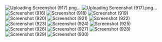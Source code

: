 ![Uploading Screenshot (917).png…]()
![Uploading Screenshot (917).png…]()
![Screenshot (916)](https://github.com/Vanshika2302/Spax-Cart/assets/104651157/9c34c6e3-17c8-4523-b431-49c637b7a640)
![Screenshot (918)](https://github.com/Vanshika2302/Spax-Cart/assets/104651157/51bfaa32-0abb-45e5-bb09-04385cc3c73f)
![Screenshot (919)](https://github.com/Vanshika2302/Spax-Cart/assets/104651157/ba3ece50-53ff-4651-b34f-6ef8350951df)
![Screenshot (920)](https://github.com/Vanshika2302/Spax-Cart/assets/104651157/f7b4af41-5350-499b-8b29-fba9f3e86c87)
![Screenshot (921)](https://github.com/Vanshika2302/Spax-Cart/assets/104651157/27afa229-6668-49d4-8be5-e37bf67df84c)
![Screenshot (922)](https://github.com/Vanshika2302/Spax-Cart/assets/104651157/0fb96940-e86e-45cc-aa33-d45d4ccf8945)
![Screenshot (923)](https://github.com/Vanshika2302/Spax-Cart/assets/104651157/e4ac3926-f3d3-4047-8bef-7bb78af7f1ba)
![Screenshot (924)](https://github.com/Vanshika2302/Spax-Cart/assets/104651157/0bcacb3d-c01f-480f-bbea-71c4e4a60469)
![Screenshot (925)](https://github.com/Vanshika2302/Spax-Cart/assets/104651157/0c24b55c-b0a0-45a4-a6ae-a11f675ff58a)
![Screenshot (926)](https://github.com/Vanshika2302/Spax-Cart/assets/104651157/e525926f-5c70-4cb9-a95f-24f780c1e1dd)
![Screenshot (927)](https://github.com/Vanshika2302/Spax-Cart/assets/104651157/50ecdb61-8c58-4634-bdbc-b6f2e510789b)
![Screenshot (928)](https://github.com/Vanshika2302/Spax-Cart/assets/104651157/a46b7a33-2f88-4abe-90f8-e77baa7c2def)
![Screenshot (929)](https://github.com/Vanshika2302/Spax-Cart/assets/104651157/69d181e4-934f-457a-b7e1-c8bfbe8e2759)
![Screenshot (930)](https://github.com/Vanshika2302/Spax-Cart/assets/104651157/7ffdda30-b8e4-4715-97dd-5b0d469dd8b9)
